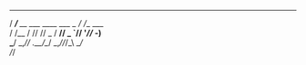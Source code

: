   _____                       __          
 / ___/__ __ ___  ____ ___ _ / /__ ___    
/ /__ / // // _ \/ __// _ `//  '_// -_)   
\___/ \_,_// .__/\__/ \_,_//_/\_\ \__/    
          /_/                             

